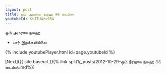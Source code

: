 ```yaml
---
layout: post
title: ஓம் அமராய நமஹ ௧௧ டைம்ஸ்
youtubeId: XtJTU4zs954
---
```

 
 
 ஓம் அமராய நமஹ  
 
 -  யார் இறக்கவில்லை 
 
  
 
  
 
 
 
 
 
 


{% include youtubePlayer.html id=page.youtubeId %}
 
[Next]({{ site.baseurl }}{% link  split1/_posts/2012-10-29-ஓம் நீரஜாய நமஹ ௧௧ டைம்ஸ்.md%})
 
